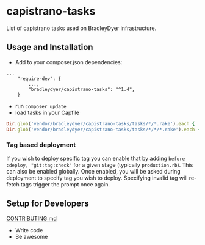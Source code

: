 # capistrano-tasks

List of capistrano tasks used on BradleyDyer infrastructure.

## Usage and Installation
 - Add to your composer.json dependencies:
```
...
    "require-dev": {
        ...,
        "bradleydyer/capistrano-tasks": "^1.4",
    }
```
 - run `composer update`
 - load tasks in your Capfile
```ruby
Dir.glob('vendor/bradleydyer/capistrano-tasks/tasks/*/*.rake').each { |r| import r }
Dir.glob('vendor/bradleydyer/capistrano-tasks/tasks/*/*/*.rake').each { |r| import r }
```

### Tag based deployment
If you wish to deploy specific tag you can enable that by adding `before :deploy, "git:tag:check"` for a given stage (typically `production.rb`). This can also be enabled globally. Once enabled, you will be asked during deployment to specify tag you wish to deploy. Specifying invalid tag will re-fetch tags trigger the prompt once again.

## Setup for Developers

[CONTRIBUTING.md](https://github.com/bradleydyer/capistrano-tasks/blob/master/CONTRIBUTING.md)

- Write code
- Be awesome
